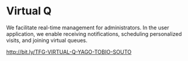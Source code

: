 # Virtual Q
We facilitate real-time management for administrators. In the user application, we enable receiving notifications, scheduling personalized visits, and joining virtual queues.

http://bit.ly/TFG-VIRTUAL-Q-YAGO-TOBIO-SOUTO

